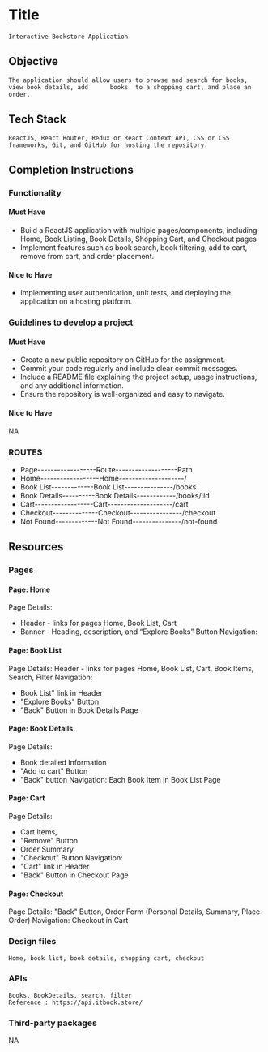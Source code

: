# Title

    Interactive Bookstore Application

## Objective

    The application should allow users to browse and search for books, view book details, add      books  to a shopping cart, and place an order.

## Tech Stack

    ReactJS, React Router, Redux or React Context API, CSS or CSS frameworks, Git, and GitHub for hosting the repository.

## Completion Instructions

### Functionality

#### Must Have
* Build a ReactJS application with multiple pages/components, including Home, Book Listing, Book Details, Shopping Cart, and Checkout pages
* Implement features such as book search, book filtering, add to cart, remove from cart, and order placement.

#### Nice to Have

* Implementing user authentication, unit tests, and deploying the application on a hosting platform.

### Guidelines to develop a project

#### Must Have


* Create a new public repository on GitHub for the assignment.
* Commit your code regularly and include clear commit messages.
* Include a README file explaining the project setup, usage instructions, and any additional  information.
* Ensure the repository is well-organized and easy to navigate.

#### Nice to Have
NA


### ROUTES

* Page------------------Route-------------------Path
* Home------------------Home--------------------/
* Book List-------------Book List---------------/books
* Book Details----------Book Details------------/books/:id
* Cart------------------Cart--------------------/cart
* Checkout--------------Checkout----------------/checkout
* Not Found-------------Not Found---------------/not-found

## Resources

### Pages

#### Page: Home
Page Details:
* Header - links for pages Home, Book List, Cart
* Banner - Heading, description, and “Explore Books” Button
Navigation:


#### Page: Book List
Page Details:
Header - links for pages Home, Book List, Cart, Book Items, Search, Filter
Navigation:
* Book List" link in Header
* "Explore Books" Button
* "Back" Button in Book Details Page

#### Page: Book Details
Page Details:
* Book detailed Information
* "Add to cart" Button
* "Back" button
Navigation: Each Book Item in Book List Page


#### Page: Cart
Page Details:
* Cart Items,
* "Remove" Button
* Order Summary
* "Checkout" Button
Navigation:
* "Cart" link in Header
* "Back" Button in Checkout Page


#### Page: Checkout

Page Details:
"Back" Button,
Order Form (Personal Details, Summary, Place Order)
Navigation:
Checkout in Cart


### Design files

    Home, book list, book details, shopping cart, checkout  

### APIs

    Books, BookDetails, search, filter
    Reference : https://api.itbook.store/

### Third-party packages

NA
